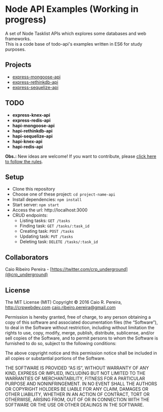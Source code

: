 # Node API Examples (Working in progress)

A set of Node Tasklist APIs which explores some databases and web frameworks.  
This is a code base of todo-api's examples written in ES6 for study purposes.

## Projects

* [express-mongoose-api](https://github.com/caio-ribeiro-pereira/node-api-examples/tree/master/express-mongoose-api)
* [express-rethinkdb-api](https://github.com/caio-ribeiro-pereira/node-api-examples/tree/master/express-rethinkdb-api)
* [express-sequelize-api](https://github.com/caio-ribeiro-pereira/node-api-examples/tree/master/express-sequelize-api)

## TODO

* **express-knex-api**
* **express-redis-api**
* **hapi-mongoose-api**
* **hapi-rethinkdb-api**
* **hapi-sequelize-api**
* **hapi-knex-api**
* **hapi-redis-api**

**Obs.:** New ideas are welcome! If you want to contribute, please [click here to follow the rules](https://github.com/caio-ribeiro-pereira/node-api-examples/blob/master/CONTRIBUTING.md).

## Setup

* Clone this repository
* Choose one of these project: `cd project-name-api`
* Install dependencies: `npm install`
* Start server: `npm start`
* Access the url: http://localhost:3000
* CRUD endpoints:
  * Listing tasks: `GET /tasks`
  * Finding task: `GET /tasks/:task_id`
  * Creating task: `POST /tasks`
  * Updating task: `PUT /tasks`
  * Deleting task: `DELETE /tasks/:task_id`

## Collaborators

Caio Ribeiro Pereira - [https://twitter.com/crp_underground](@crp_underground)

## License

The MIT License (MIT)
Copyright © 2016 Caio R. Pereira, http://crpwebdev.com <caio.ribeiro.pereira@gmail.com>

Permission is hereby granted, free of charge, to any person obtaining a copy of this software and associated documentation files (the “Software”), to deal in the Software without restriction, including without limitation the rights to use, copy, modify, merge, publish, distribute, sublicense, and/or sell copies of the Software, and to permit persons to whom the Software is furnished to do so, subject to the following conditions:

The above copyright notice and this permission notice shall be included in all copies or substantial portions of the Software.

THE SOFTWARE IS PROVIDED “AS IS”, WITHOUT WARRANTY OF ANY KIND, EXPRESS OR IMPLIED, INCLUDING BUT NOT LIMITED TO THE WARRANTIES OF MERCHANTABILITY, FITNESS FOR A PARTICULAR PURPOSE AND NONINFRINGEMENT. IN NO EVENT SHALL THE AUTHORS OR COPYRIGHT HOLDERS BE LIABLE FOR ANY CLAIM, DAMAGES OR OTHER LIABILITY, WHETHER IN AN ACTION OF CONTRACT, TORT OR OTHERWISE, ARISING FROM, OUT OF OR IN CONNECTION WITH THE SOFTWARE OR THE USE OR OTHER DEALINGS IN THE SOFTWARE.
